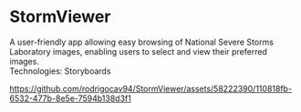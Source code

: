 # StormViewer

A user-friendly app allowing easy browsing of National Severe Storms Laboratory images, enabling users to select and view their preferred images.
<br>
Technologies: Storyboards


https://github.com/rodrigocav94/StormViewer/assets/58222390/110818fb-6532-477b-8e5e-7594b138d3f1

